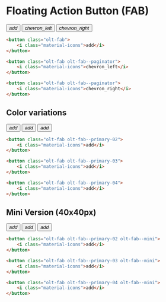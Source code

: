 # Floating Action Button (FAB)

<button class="olt-fab">
    <i class="material-icons">add</i>
</button>

<button class="olt-fab olt-fab--paginator">
    <i class="material-icons">chevron_left</i>
</button>

<button class="olt-fab olt-fab--paginator">
    <i class="material-icons">chevron_right</i>
</button>

````html
<button class="olt-fab">
    <i class="material-icons">add</i>
</button>

<button class="olt-fab olt-fab--paginator">
    <i class="material-icons">chevron_left</i>
</button>

<button class="olt-fab olt-fab--paginator">
    <i class="material-icons">chevron_right</i>
</button>
````

## Color variations

<p>
    <button class="olt-fab olt-fab--primary-02">
        <i class="material-icons">add</i>
    </button>
    <button class="olt-fab olt-fab--primary-03">
        <i class="material-icons">add</i>
    </button>
    <button class="olt-fab olt-fab--primary-04">
        <i class="material-icons">add</i>
    </button>
</p>

```html
<button class="olt-fab olt-fab--primary-02">
    <i class="material-icons">add</i>
</button>

<button class="olt-fab olt-fab--primary-03">
    <i class="material-icons">add</i>
</button>

<button class="olt-fab olt-fab--primary-04">
    <i class="material-icons">add</i>
</button>
```

## Mini Version (40x40px)

<p>
    <button class="olt-fab olt-fab--primary-02 olt-fab--mini">
        <i class="material-icons">add</i>
    </button>
    <button class="olt-fab olt-fab--primary-03 olt-fab--mini">
        <i class="material-icons">add</i>
    </button>
    <button class="olt-fab olt-fab--primary-04 olt-fab--mini">
        <i class="material-icons">add</i>
    </button>
</p>

```html
<button class="olt-fab olt-fab--primary-02 olt-fab--mini">
    <i class="material-icons">add</i>
</button>

<button class="olt-fab olt-fab--primary-03 olt-fab--mini">
    <i class="material-icons">add</i>
</button>

<button class="olt-fab olt-fab--primary-04 olt-fab--mini">
    <i class="material-icons">add</i>
</button>
```